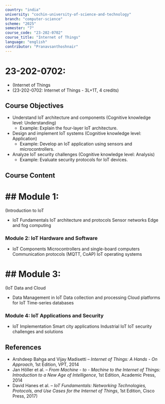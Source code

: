 ```yaml
---
country: "india"
university: "cochin-university-of-science-and-technology"
branch: "computer-science"
scheme: "2025"
semester: "7"
course_code: "23-202-0702"
course_title: "Internet of Things"
language: "english"
contributor: "Pranavsanthoshnair"
---
```


# 23-202-0702: 
  - (Internet of Things
  - (23-202-0702: Internet of Things - 3L+1T, 4 credits)
## Course Objectives

* Understand IoT architecture and components (Cognitive knowledge level: Understanding)
    - Example: Explain the four-layer IoT architecture.
* Design and implement IoT systems (Cognitive knowledge level: Application)
    - Example: Develop an IoT application using sensors and microcontrollers.
* Analyze IoT security challenges (Cognitive knowledge level: Analysis)
    - Example: Evaluate security protocols for IoT devices.

## Course Content
# ## Module 1:
  (Introduction to IoT

* IoT Fundamentals
  IoT architecture and protocols
  Sensor networks
  Edge and fog computing

### Module 2: IoT Hardware and Software
* IoT Components
  Microcontrollers and single-board computers
  Communication protocols (MQTT, CoAP)
  IoT operating systems

# ## Module 3:
  (IoT Data and Cloud

* Data Management in IoT
  Data collection and processing
  Cloud platforms for IoT
  Time-series databases

### Module 4: IoT Applications and Security
* IoT Implementation
  Smart city applications
  Industrial IoT
  IoT security challenges and solutions

## References

* Arshdeep Bahga and Vijay Madisetti – *Internet of Things: A Hands - On Approach*, 1st Edition, VPT, 2014
* Jan Höller et al. – *From Machine - to - Machine to the Internet of Things: Introduction to a New Age of Intelligence*, 1st Edition, Academic Press, 2014
* David Hanes et al. – *IoT Fundamentals: Networking Technologies, Protocols, and Use Cases for the Internet of Things*, 1st Edition, Cisco Press, 2017)
